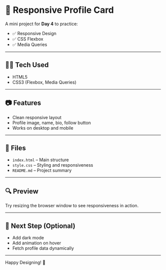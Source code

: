 # 📱 Responsive Profile Card

A mini project for **Day 4** to practice:
- ✅ Responsive Design
- ✅ CSS Flexbox
- ✅ Media Queries

---

## 👨‍💻 Tech Used

- HTML5
- CSS3 (Flexbox, Media Queries)

---

## 📷 Features

- Clean responsive layout
- Profile image, name, bio, follow button
- Works on desktop and mobile

---

## 📁 Files

- `index.html` – Main structure
- `style.css` – Styling and responsiveness
- `README.md` – Project summary

---

## 🔍 Preview

Try resizing the browser window to see responsiveness in action.

---

## 🚀 Next Step (Optional)

- Add dark mode
- Add animation on hover
- Fetch profile data dynamically

---

Happy Designing! 🌟

